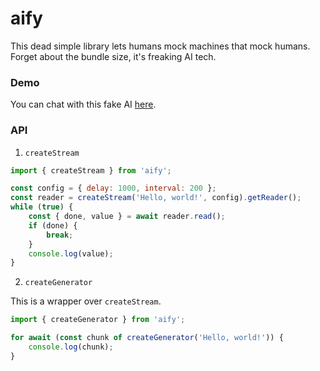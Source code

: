 # aify

This dead simple library lets humans mock machines that mock humans. Forget about the bundle size, it's freaking AI tech.

### Demo

You can chat with this fake AI [here](https://wooseopkim.github.io/aify/demo).

### API

1. `createStream`

```js
import { createStream } from 'aify';

const config = { delay: 1000, interval: 200 };
const reader = createStream('Hello, world!', config).getReader();
while (true) {
    const { done, value } = await reader.read();
    if (done) {
        break;
    }
    console.log(value);
}
```

2. `createGenerator`

This is a wrapper over `createStream`.

```js
import { createGenerator } from 'aify';

for await (const chunk of createGenerator('Hello, world!')) {
    console.log(chunk);
}
```

